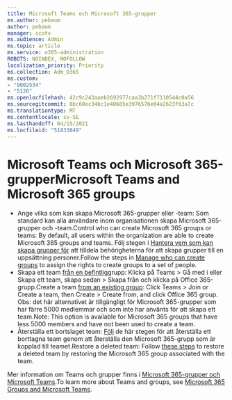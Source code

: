 ```yaml
---
title: Microsoft Teams och Microsoft 365-grupper
ms.author: pebaum
author: pebaum
manager: scotv
ms.audience: Admin
ms.topic: article
ms.service: o365-administration
ROBOTS: NOINDEX, NOFOLLOW
localization_priority: Priority
ms.collection: Adm_O365
ms.custom:
- "9002534"
- "5126"
ms.openlocfilehash: 42c9c243aaeb2692977caa3b271f7110544c0a56
ms.sourcegitcommit: 8bc60ec34bc1e40685e3976576e04a2623f63a7c
ms.translationtype: MT
ms.contentlocale: sv-SE
ms.lasthandoff: 04/15/2021
ms.locfileid: "51833849"
---
```

# <a name="microsoft-teams-and-microsoft-365-groups"></a><span data-ttu-id="db53d-102">Microsoft Teams och Microsoft 365-grupper</span><span class="sxs-lookup"><span data-stu-id="db53d-102">Microsoft Teams and Microsoft 365 groups</span></span>

- <span data-ttu-id="db53d-103">Ange vilka som kan skapa Microsoft 365-grupper eller -team: Som standard kan alla användare inom organisationen skapa Microsoft 365-grupper och -team.</span><span class="sxs-lookup"><span data-stu-id="db53d-103">Control who can create Microsoft 365 groups or teams: By default, all users within the organization are able to create Microsoft 365 groups and teams.</span></span> <span data-ttu-id="db53d-104">Följ stegen i [Hantera vem som kan skapa grupper för](https://support.office.com/article/4c46c8cb-17d0-44b5-9776-005fced8e618) att tilldela behörigheterna för att skapa grupper till en uppsättning personer.</span><span class="sxs-lookup"><span data-stu-id="db53d-104">Follow the steps in [Manage who can create groups](https://support.office.com/article/4c46c8cb-17d0-44b5-9776-005fced8e618) to assign the rights to create groups to a set of people.</span></span>
- <span data-ttu-id="db53d-105">Skapa ett team  [från en befintlig](https://support.microsoft.com/office/24ec428e-40d7-4a1a-ab87-29be7d145865)grupp: Klicka på Teams > Gå med i eller Skapa ett team, skapa sedan > Skapa från och klicka på Office 365-grupp.</span><span class="sxs-lookup"><span data-stu-id="db53d-105">Create a team  [from an existing group](https://support.microsoft.com/office/24ec428e-40d7-4a1a-ab87-29be7d145865): Click Teams > Join or Create a team, then Create > Create from, and click Office 365 group.</span></span> <span data-ttu-id="db53d-106">Obs: det här alternativet är tillgängligt för Microsoft 365-grupper som har färre 5000 medlemmar och som inte har använts för att skapa ett team.</span><span class="sxs-lookup"><span data-stu-id="db53d-106">Note: This option is available for Microsoft 365 groups that have less 5000 members and have not been used to create a team.</span></span>
- <span data-ttu-id="db53d-107">Återställa ett bortslaget team: [Följ](https://docs.microsoft.com/microsoftteams/archive-or-delete-a-team#restore-a-deleted-team) de här stegen för att återställa ett borttagna team genom att återställa den Microsoft 365-grupp som är kopplad till teamet.</span><span class="sxs-lookup"><span data-stu-id="db53d-107">Restore a deleted team: Follow [these steps](https://docs.microsoft.com/microsoftteams/archive-or-delete-a-team#restore-a-deleted-team) to restore a deleted team by restoring the Microsoft 365 group associated with the team.</span></span>

<span data-ttu-id="db53d-108">Mer information om Teams och grupper finns i [Microsoft 365-grupper och Microsoft Teams](https://docs.microsoft.com/microsoftteams/office-365-groups).</span><span class="sxs-lookup"><span data-stu-id="db53d-108">To learn more about Teams and groups, see [Microsoft 365 Groups and Microsoft Teams](https://docs.microsoft.com/microsoftteams/office-365-groups).</span></span>
